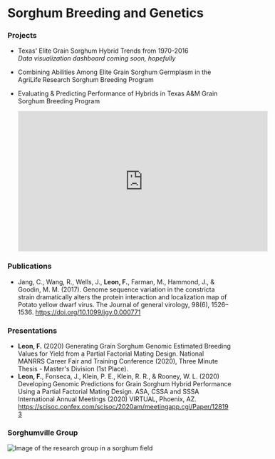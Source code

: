 # Sorghum Breeding and Genetics


### Projects

- Texas' Elite Grain Sorghum Hybrid Trends from 1970-2016   
*Data visualization dashboard coming soon, hopefully*

- Combining Abilities Among Elite Grain Sorghum Germplasm in the AgriLife Research Sorghum Breeding Program

- Evaluating & Predicting Performance of Hybrids in Texas A&M Grain Sorghum Breeding Program

  <iframe width="560" height="315" src="https://www.youtube.com/embed/n1eBQRi5IrA" title="YouTube video player" frameborder="0" allow="accelerometer; autoplay; clipboard-write; encrypted-media; gyroscope; picture-in-picture" allowfullscreen></iframe>




### Publications

- Jang, C., Wang, R., Wells, J., **Leon, F.**, Farman, M., Hammond, J., & Goodin, M. M. (2017). Genome sequence variation in the constricta strain dramatically alters the protein interaction and localization map of Potato yellow dwarf virus. The Journal of general virology, 98(6), 1526–1536. https://doi.org/10.1099/jgv.0.000771


### Presentations 


- **Leon, F.** (2020) Generating Grain Sorghum Genomic Estimated Breeding Values for Yield from a Partial Factorial Mating Design. National MANRRS Career Fair and Training Conference (2020), Three Minute Thesis - Master's Division (1st Place).
- **Leon, F.**, Fonseca, J., Klein, P. E., Klein, R. R., & Rooney, W. L. (2020) Developing Genomic Predictions for Grain Sorghum Hybrid Performance Using a Partial Factorial Mating Design. ASA, CSSA and SSSA International Annual Meetings (2020) VIRTUAL, Phoenix, AZ. https://scisoc.confex.com/scisoc/2020am/meetingapp.cgi/Paper/128193


  


### Sorghumville Group
![Image of the research group in a sorghum field](rooneylab.JPG)


